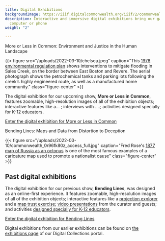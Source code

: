 ```yaml
---
title: Digital Exhibitions
backgroundImage: https://iiif.digitalcommonwealth.org/iiif/2/commonwealth:4m90fg63q/2690,6509,4326,2466/,1200/0/default.jpg
description: Interactive and immersive digital exhibitions bring our gallery to your
  computer or phone
weight: "2"

---
```

<div class="callout my-3">More or Less in Common: Environment and Justice in the Human Landscape</div>

{{< figure src="/uploads/2022-03-10/chelsea.jpeg" caption="This [1976 environmental regulation plan](https://collections.leventhalmap.org/search/commonwealth:7h14cw55s) shows interventions to mitigate flooding in Sales Creek, on the border between East Boston and Revere. The aerial photograph shows the petrochemical tanks and parking lots following the creek’s highly engineered route, as well as a manufactured home community." class="figure-center" >}}

The digital exhibition for our upcoming show, **More or Less in Common**, features zoomable, high-resolution images of all of the exhibition objects; interactive features like a... ; interviews with ....; activities designed specially for K-12 educators. 

<a class="btn btn-outline-primary btn-block" href="https://www.leventhalmap.org/digital-exhibitions/more-or-less-in-common/"><i class="fas fa-images me-2"></i>Enter the digital exhibition for More or Less in Common</a> 

<div class="callout my-3">Bending Lines: Maps and Data from Distortion to Deception</div>

{{< figure src="/uploads/2022-03-10/commonwealth_0r96fk80z_access_full.jpg" caption="Fred Rose's [1877 map of Russia as an octopus](https://www.leventhalmap.org/digital-exhibitions/bending-lines/why-persuade/1.5.1/) is one of the most famous examples of a caricature map used to promote a nationalist cause" class="figure-center" >}}

## Past digital exhibitions

The digital exhibition for our previous show, **Bending Lines**, was designed as an online-first experience. It features zoomable, high-resolution images of all of the exhibition objects; interactive features like a [projection explorer](https://www.leventhalmap.org/digital-exhibitions/bending-lines/how-to-bend/projections/) and a [map trust exercise](https://www.leventhalmap.org/digital-exhibitions/bending-lines/how-to-bend/interactive-trust/); [video presentations](https://www.leventhalmap.org/digital-exhibitions/bending-lines/events/) from the curator and guests; and activities [designed specially for K-12 educators](https://www.leventhalmap.org/digital-exhibitions/bending-lines/education-activities/).

<a class="btn btn-outline-primary btn-block" href="https://leventhalmap.org/digital-exhibitions/bending-lines"><i class="fas fa-images me-2"></i>Enter the digital exhibition for Bending Lines</a>

Digital exhibitions from our earlier exhibitions can be found on [the exhibitions page](https://collections.leventhalmap.org/exhibits) of our Digital Collections portal.